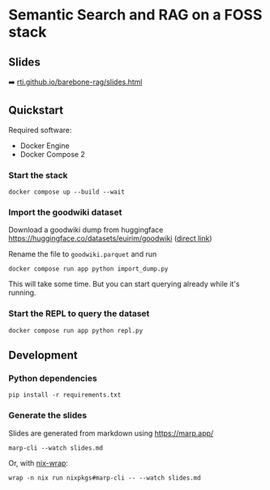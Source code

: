 # Semantic Search and RAG on a FOSS stack

## Slides

➡️ [rti.github.io/barebone-rag/slides.html](https://rti.github.io/barebone-rag/slides.html)

## Quickstart

Required software:

- Docker Engine
- Docker Compose 2

### Start the stack

```
docker compose up --build --wait
```

### Import the goodwiki dataset

Download a goodwiki dump from huggingface https://huggingface.co/datasets/euirim/goodwiki ([direct link](https://huggingface.co/datasets/euirim/goodwiki/resolve/main/09_04_2023_v1.parquet?download=true))

Rename the file to `goodwiki.parquet` and run

```
docker compose run app python import_dump.py
```

This will take some time. But you can start querying already while it's running.

### Start the REPL to query the dataset

```
docker compose run app python repl.py
```

## Development

### Python dependencies

```
pip install -r requirements.txt
```

### Generate the slides

Slides are generated from markdown using https://marp.app/

```
marp-cli --watch slides.md
```

Or, with [nix-wrap](https://github.com/rti/nixwrap):

```
wrap -n nix run nixpkgs#marp-cli -- --watch slides.md
```
